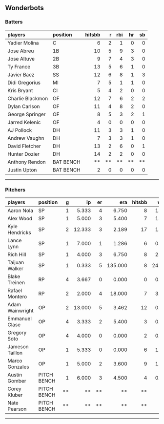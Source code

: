 ## Wonderbots

### Batters

 
|players          |position  | hitsbb|  r| rbi| hr| sb| 
|:----------------|:---------|------:|--:|---:|--:|--:| 
|Yadier Molina    |C         |      6|  2|   1|  0|  0| 
|Jose Abreu       |1B        |     10|  5|   9|  3|  0| 
|Jose Altuve      |2B        |      9|  7|   4|  3|  0| 
|Ty France        |3B        |     13|  5|   6|  1|  0| 
|Javier Baez      |SS        |     12|  6|   8|  1|  3| 
|Didi Gregorius   |MI        |      7|  5|   1|  1|  0| 
|Kris Bryant      |CI        |      5|  4|   2|  0|  0| 
|Charlie Blackmon |OF        |     12|  7|   6|  2|  2| 
|Dylan Carlson    |OF        |     11|  4|   8|  2|  0| 
|George Springer  |OF        |      8|  5|   3|  2|  1| 
|Jarred Kelenic   |OF        |      4|  0|   0|  0|  0| 
|AJ Pollock       |DH        |     11|  3|   3|  1|  0| 
|Andrew Vaughn    |DH        |      7|  3|   3|  1|  0| 
|David Fletcher   |DH        |     13|  2|   6|  0|  1| 
|Hunter Dozier    |DH        |     14|  2|   2|  0|  0| 
|Anthony Rendon   |BAT BENCH |     **| **|  **| **| **| 
|Justin Upton     |BAT BENCH |      2|  0|   0|  0|  0| 

* * *

### Pitchers

 
|players         |position    |  g|     ip| er|     era| hitsbb|   whip| so|  w| sv| 
|:---------------|:-----------|--:|------:|--:|-------:|------:|------:|--:|--:|--:| 
|Aaron Nola      |SP          |  1|  5.333|  4|   6.750|      8|  1.500|  5|  0|  0| 
|Alex Wood       |SP          |  1|  5.000|  3|   5.400|      7|  1.400|  7|  0|  0| 
|Kyle Hendricks  |SP          |  2| 12.333|  3|   2.189|     17|  1.378|  7|  1|  0| 
|Lance Lynn      |SP          |  1|  7.000|  1|   1.286|      6|  0.857|  4|  0|  0| 
|Rich Hill       |SP          |  1|  4.000|  3|   6.750|      8|  2.000|  4|  0|  0| 
|Taijuan Walker  |SP          |  1|  0.333|  5| 135.000|      8| 24.000|  0|  0|  0| 
|Blake Treinen   |RP          |  4|  3.667|  0|   0.000|      0|  0.000|  3|  0|  0| 
|Rafael Montero  |RP          |  2|  2.000|  4|  18.000|      7|  3.500|  2|  0|  0| 
|Adam Wainwright |OP          |  2| 13.000|  5|   3.462|     12|  0.923| 12|  0|  0| 
|Emmanuel Clase  |OP          |  4|  3.333|  2|   5.400|      3|  0.900|  2|  0|  0| 
|Gregory Soto    |OP          |  4|  4.000|  0|   0.000|      2|  0.500|  5|  0|  4| 
|Jameson Taillon |OP          |  1|  5.333|  0|   0.000|      6|  1.125|  3|  1|  0| 
|Marco Gonzales  |OP          |  1|  5.000|  2|   3.600|      9|  1.800|  3|  1|  0| 
|Austin Gomber   |PITCH BENCH |  1|  6.000|  3|   4.500|      4|  0.667|  3|  1|  0| 
|Corey Kluber    |PITCH BENCH | **|     **| **|      **|     **|     **| **| **| **| 
|Nate Pearson    |PITCH BENCH | **|     **| **|      **|     **|     **| **| **| **| 


* * *


